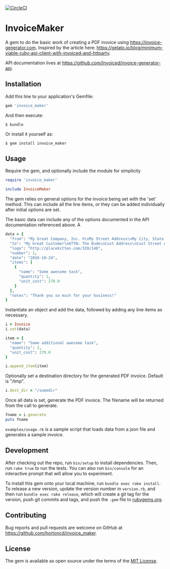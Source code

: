 [![CircleCI](https://circleci.com/gh/hortoncd/invoice_maker.svg?style=svg)](https://circleci.com/gh/hortoncd/invoice_maker)

# InvoiceMaker

A gem to do the basic work of creating a PDF invoice using https://invoice-generator.com.  Inspired by
the article here:
https://gelato.io/blog/minimum-viable-ruby-api-client-with-invoiced-and-httparty.

API documentation lives at https://github.com/Invoiced/invoice-generator-api.

## Installation

Add this line to your application's Gemfile:

```ruby
gem 'invoice_maker'
```

And then execute:

    $ bundle

Or install it yourself as:

    $ gem install invoice_maker

## Usage

Require the gem, and optionally include the module for simplicity
```ruby
require 'invoice_maker'

include InvoiceMaker
```

The gem relies on general options for the invoice being set with the 'set' method.  This can include all the line items, or they can be added individually after initial options are set.

The basic data can include any of the options documented in the API documentation referenced above.  A 

```ruby
data = {
  "from": "My Great Company, Inc. ®\nMy Street Address\nMy City, State 00000",
  "to": "My Great Customer\nATTN: The Dude\nCust Address\nCust Street Address\nCust City, State 11111",
  "logo": "http://placekitten.com/320/140",
  "number": 1,
  "date": "2016-10-24",
  "items": [
    {
      "name": "Some awesome task",
      "quantity": 1,
      "unit_cost": 270.0
    }
  ],
  "notes": "Thank you so much for your business!"
}
```

Instantiate an object and add the data, followed by adding any line items as necessary.
```ruby
i = Invoice
i.set(data)

item = {
  "name": "Some additional awesome task",
  "quantity": 2,
  "unit_cost": 270.0
}

i.append_item(item)
```
Optionally set a destination directory for the generated PDF invoice.  Default is "/tmp".
```ruby
i.dest_dir = "/somedir"
```

Once all data is set, generate the PDF invoice.  The filename will be returned from the call to generate.
```ruby
fname = i.generate
puts fname
```

`examples/usage.rb` is a sample script that loads data from a json file and generates a sample invoice.

## Development

After checking out the repo, run `bin/setup` to install dependencies. Then, run `rake true` to run the tests. You can also run `bin/console` for an interactive prompt that will allow you to experiment.

To install this gem onto your local machine, run `bundle exec rake install`. To release a new version, update the version number in `version.rb`, and then run `bundle exec rake release`, which will create a git tag for the version, push git commits and tags, and push the `.gem` file to [rubygems.org](https://rubygems.org).

## Contributing

Bug reports and pull requests are welcome on GitHub at https://github.com/hortoncd/invoice_maker.

## License

The gem is available as open source under the terms of the [MIT License](http://opensource.org/licenses/MIT).

